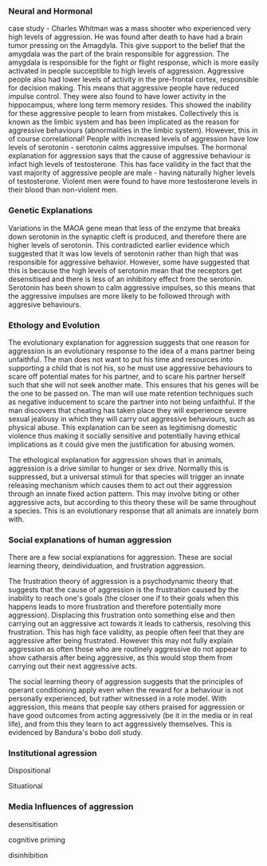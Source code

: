 ### Neural and Hormonal
case study - Charles Whitman was a mass shooter who experienced very high levels of aggression. He was found after death to have had a brain tumor pressing on the Amagdyla. This give support to the belief that the amygdala was the part of the brain responsible for aggression. The amygdala is responsible for the fight or flight response, which is more easily activated in people succeptible to high levels of aggression. Aggressive people also had lower levels of activity in the pre-frontal cortex, responsible for decision making. This means that aggressive people have reduced impulse control. They were also found to have lower activity in the hippocampus, where long term memory resides. This showed the inability for these aggressive people to learn from mistakes. Collectively this is known as the limbic system and has been implicated as the reason for aggressive behaviours (abnormalities in the limbic system). However, this in of course correlational! People with increased levels of aggression have low levels of serotonin - serotonin calms aggressive impulses. The hormonal explanation for aggression says that the cause of aggressive behaviour is infact high levels of testosterone. This has face validity in the fact that the vast majority of aggressive people are male - having naturally higher levels of testosterone. Violent men were found to have more testosterone levels in their blood than non-violent men.
### Genetic Explanations
Variations in the MAOA gene mean that less of the enzyme that breaks down serotonin in the synaptic cleft is produced, and therefore there are higher levels of serotonin. This contradicted earlier evidence which suggested that it was low levels of serotonin rather than high that was responsible for aggressive behavior. However, some have suggested that this is because the high levels of serotonin mean that the receptors get desensitised and there is less of an inhibitory effect from the serotonin. Serotonin has been shown to calm aggressive impulses, so this means that the aggressive impulses are more likely to be followed through with aggresive behaviours.
### Ethology and Evolution
The evolutionary explanation for aggression suggests that one reason for aggression is an evolutionary response to the idea of a mans partner being unfaithful. The man does not want to put his time and resources into supporting a child that is not his, so he must use aggressive behaviours to scare off potential mates for his partner, and to scare his partner herself such that she will not seek another mate. This ensures that his genes will be the one to be passed on. The man will use mate retention techniques such as negative inducement to scare the partner into not being unfaithful. If the man discovers that cheating has taken place they will experience severe sexual jealousy in which they will carry out aggressive behaviours, such as physical abuse. This explanation can be seen as legitimisng domestic violence thus making it socially sensitive and potentially having ethical implications as it could give men the justification for abusing women.

The ethological explanation for aggression shows that in animals, aggression is a drive similar to hunger or sex drive. Normally this is suppressed, but a universal stimuli for that species will trigger an innate releasing mechanism which causes them to act out their aggression through an innate fixed action pattern. This may involve biting or other aggressive acts, but according to this theory these will be same throughout a species. This is an evolutionary response that all animals are innately born with.
### Social explanations of human aggression

There are a few social explanations for aggression.
These are social learning theory, deindividuation, and frustration aggression.

The frustration theory of aggression is a psychodynamic theory that suggests that the cause of aggression is the frustration caused by the inability to reach one's goals (the closer one if to their goals when this happens leads to more frustration and therefore potentially more aggression). Displacing this frustration onto something else and then carrying out an aggressive act towards it leads to cathersis, resolving this frustration. This has high face validity, as people often feel that they are aggressive after being frustrated. However this may not fully explain aggression as often those who are routinely aggressive do not appear to show catharsis after being aggressive, as this would stop them from carrying out their next aggressive acts. 

The social learning theory of aggression suggests that the principles of operant conditioning apply even when the reward for a behaviour is not personally experienced, but rather witnessed in a role model. With aggression, this means that people say others praised for aggression or have good outcomes from acting aggressively (be it in the media or in real life), and from this they learn to act aggressively themselves. This is evidenced by Bandura's bobo doll study.

### Institutional agression

Dispositional

Situational
### Media Influences of aggression

desensitisation

cognitive priming

disinhibition
